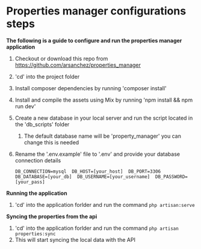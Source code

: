 # Properties manager configurations steps

**The following is a guide to configure and run the properties manager application**

1.  Checkout or download this repo from https://github.com/arsanchez/properties_manager

2.  'cd' into the project folder

3.  Install composer dependencies by running 'composer install'

4.  Install and compile the assets using Mix by running 'npm install && npm run dev'

5. Create a new database in your local server and run the script located in the 'db_scripts' folder

   1.  The default database name will be 'property_manager' you can change this is needed 

6. Rename the '.env.example' file to '.env' and provide  your database connection details 

   `DB_CONNECTION=mysql 
    DB_HOST=[your_host] 
    DB_PORT=3306 
    DB_DATABASE=[your_db] 
    DB_USERNAME=[your_username] 
    DB_PASSWORD=[your_pass]`

**Running the application**

1. 'cd' into the application forlder and run the command `php artisan:serve`

**Syncing the properties from the api**

1. 'cd' into the application forlder and run the command `php artisan properties:sync`
2. This will start syncing the local data with the API
